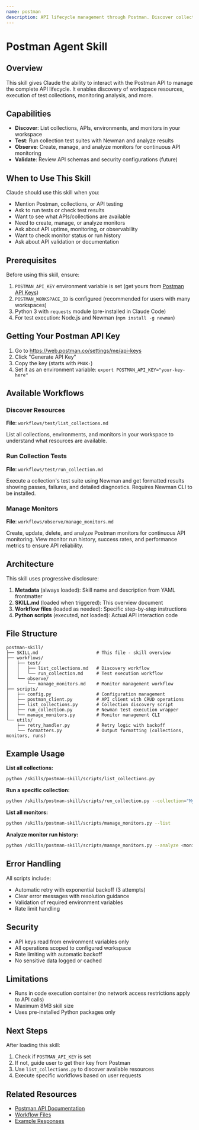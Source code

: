 ```yaml
---
name: postman
description: API lifecycle management through Postman. Discover collections, run tests, monitor APIs, validate schemas, and publish documentation across the complete API development workflow.
---
```


# Postman Agent Skill

## Overview

This skill gives Claude the ability to interact with the Postman API to manage the complete API lifecycle. It enables discovery of workspace resources, execution of test collections, monitoring analysis, and more.

## Capabilities

- **Discover**: List collections, APIs, environments, and monitors in your workspace
- **Test**: Run collection test suites with Newman and analyze results
- **Observe**: Create, manage, and analyze monitors for continuous API monitoring
- **Validate**: Review API schemas and security configurations (future)

## When to Use This Skill

Claude should use this skill when you:
- Mention Postman, collections, or API testing
- Ask to run tests or check test results
- Want to see what APIs/collections are available
- Need to create, manage, or analyze monitors
- Ask about API uptime, monitoring, or observability
- Want to check monitor status or run history
- Ask about API validation or documentation

## Prerequisites

Before using this skill, ensure:
1. `POSTMAN_API_KEY` environment variable is set (get yours from [Postman API Keys](https://web.postman.co/settings/me/api-keys))
2. `POSTMAN_WORKSPACE_ID` is configured (recommended for users with many workspaces)
3. Python 3 with `requests` module (pre-installed in Claude Code)
4. For test execution: Node.js and Newman (`npm install -g newman`)

## Getting Your Postman API Key

1. Go to https://web.postman.co/settings/me/api-keys
2. Click "Generate API Key"
3. Copy the key (starts with `PMAK-`)
4. Set it as an environment variable: `export POSTMAN_API_KEY="your-key-here"`

## Available Workflows

### Discover Resources
**File**: `workflows/test/list_collections.md`

List all collections, environments, and monitors in your workspace to understand what resources are available.

### Run Collection Tests
**File**: `workflows/test/run_collection.md`

Execute a collection's test suite using Newman and get formatted results showing passes, failures, and detailed diagnostics. Requires Newman CLI to be installed.

### Manage Monitors
**File**: `workflows/observe/manage_monitors.md`

Create, update, delete, and analyze Postman monitors for continuous API monitoring. View monitor run history, success rates, and performance metrics to ensure API reliability.

## Architecture

This skill uses progressive disclosure:

1. **Metadata** (always loaded): Skill name and description from YAML frontmatter
2. **SKILL.md** (loaded when triggered): This overview document
3. **Workflow files** (loaded as needed): Specific step-by-step instructions
4. **Python scripts** (executed, not loaded): Actual API interaction code

## File Structure

```
postman-skill/
├── SKILL.md                      # This file - skill overview
├── workflows/
│   ├── test/
│   │   ├── list_collections.md   # Discovery workflow
│   │   └── run_collection.md     # Test execution workflow
│   └── observe/
│       └── manage_monitors.md    # Monitor management workflow
├── scripts/
│   ├── config.py                 # Configuration management
│   ├── postman_client.py         # API client with CRUD operations
│   ├── list_collections.py       # Collection discovery script
│   ├── run_collection.py         # Newman test execution wrapper
│   └── manage_monitors.py        # Monitor management CLI
└── utils/
    ├── retry_handler.py          # Retry logic with backoff
    └── formatters.py             # Output formatting (collections, monitors, runs)
```

## Example Usage

**List all collections:**
```bash
python /skills/postman-skill/scripts/list_collections.py
```

**Run a specific collection:**
```bash
python /skills/postman-skill/scripts/run_collection.py --collection="My API Tests"
```

**List all monitors:**
```bash
python /skills/postman-skill/scripts/manage_monitors.py --list
```

**Analyze monitor run history:**
```bash
python /skills/postman-skill/scripts/manage_monitors.py --analyze <monitor-id> --limit 20
```

## Error Handling

All scripts include:
- Automatic retry with exponential backoff (3 attempts)
- Clear error messages with resolution guidance
- Validation of required environment variables
- Rate limit handling

## Security

- API keys read from environment variables only
- All operations scoped to configured workspace
- Rate limiting with automatic backoff
- No sensitive data logged or cached

## Limitations

- Runs in code execution container (no network access restrictions apply to API calls)
- Maximum 8MB skill size
- Uses pre-installed Python packages only

## Next Steps

After loading this skill:
1. Check if `POSTMAN_API_KEY` is set
2. If not, guide user to get their key from Postman
3. Use `list_collections.py` to discover available resources
4. Execute specific workflows based on user requests

## Related Resources

- [Postman API Documentation](https://www.postman.com/postman/workspace/postman-public-workspace/documentation/12959542-c8142d51-e97c-46b6-bd77-52bb66712c9a)
- [Workflow Files](workflows/)
- [Example Responses](examples/api_responses/)
